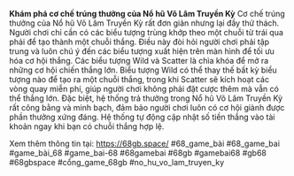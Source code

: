 **Khám phá cơ chế trúng thưởng của Nổ hũ Võ Lâm Truyền Kỳ**
Cơ chế trúng thưởng của Nổ hũ Võ Lâm Truyền Kỳ rất đơn giản nhưng lại đầy thử thách. Người chơi chỉ cần có các biểu tượng trùng khớp theo một chuỗi từ trái qua phải để tạo thành một chuỗi thắng. Điều này đòi hỏi người chơi phải tập trung và luôn chú ý đến các biểu tượng xuất hiện trên màn hình để tối ưu hóa cơ hội thắng.
Các biểu tượng Wild và Scatter là chìa khóa để mở ra những cơ hội chiến thắng lớn. Biểu tượng Wild có thể thay thế bất kỳ biểu tượng nào để tạo ra một chuỗi thắng, trong khi Scatter sẽ kích hoạt các vòng quay miễn phí, giúp người chơi không phải đặt cược thêm mà vẫn có thể thắng lớn.
Đặc biệt, hệ thống trả thưởng trong Nổ hũ Võ Lâm Truyền Kỳ rất công bằng và minh bạch, đảm bảo người chơi luôn có cơ hội giành được phần thưởng xứng đáng. Hệ thống tự động cập nhật số tiền thắng vào tài khoản ngay khi bạn có chuỗi thắng hợp lệ.

Xem thêm thông tin tại: https://68gb.space/
#68_game_bài #68_game_bai #game_bài_68 #game_bai-68 #68gamebai #68gb #gamebai68 #gb68 #68gbspace #cổng_game_68gb #no_hu_vo_lam_truyen_ky
